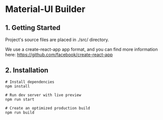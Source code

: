 # Material-UI Builder

## 1. Getting Started

Project's source files are placed in ./src/ directory. 

We use a create-react-app app format, and you can find more information here: 
https://github.com/facebook/create-react-app

## 2. Installation

```
# Install dependencies
npm install 

# Run dev server with live preview
npm run start

# Create an optimized production build
npm run build
```